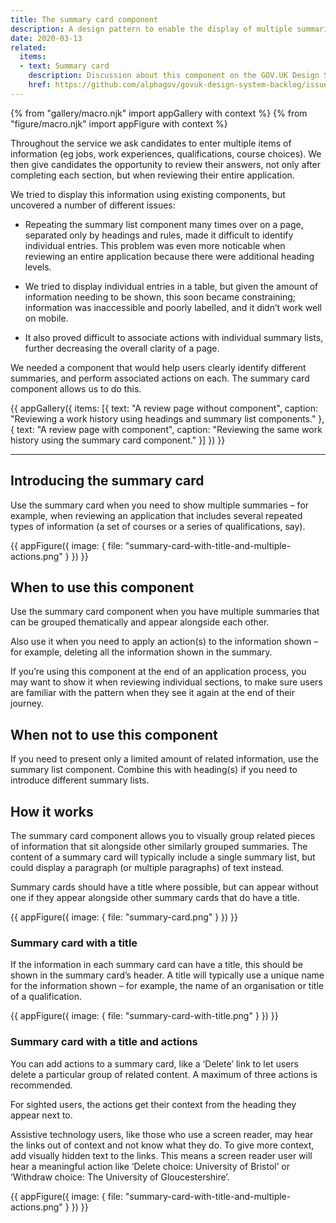 ```yaml
---
title: The summary card component
description: A design pattern to enable the display of multiple summaries alongside each other.
date: 2020-03-13
related:
  items:
  - text: Summary card
    description: Discussion about this component on the GOV.UK Design System Community Backlog
    href: https://github.com/alphagov/govuk-design-system-backlog/issues/210
---
```

{% from "gallery/macro.njk" import appGallery with context %}
{% from "figure/macro.njk" import appFigure with context %}

Throughout the service we ask candidates to enter multiple items of information (eg jobs, work experiences, qualifications, course choices). We then give candidates the opportunity to review their answers, not only after completing each section, but when reviewing their entire application.

We tried to display this information using existing components, but uncovered a number of different issues:

* Repeating the summary list component many times over on a page, separated only by headings and rules, made it difficult to identify individual entries. This problem was even more noticable when reviewing an entire application because there were additional heading levels.

* We tried to display individual entries in a table, but given the amount of information needing to be shown, this soon became constraining; information was inaccessible and poorly labelled, and it didn’t work well on mobile.

* It also proved difficult to associate actions with individual summary lists, further decreasing the overall clarity of a page.

We needed a component that would help users clearly identify different summaries, and perform associated actions on each. The summary card component allows us to do this.

{{ appGallery({
  items: [{
    text: "A review page without component",
    caption: "Reviewing a work history using headings and summary list components."
  }, {
    text: "A review page with component",
    caption: "Reviewing the same work history using the summary card component."
  }]
}) }}

* * *

## Introducing the summary card

Use the summary card when you need to show multiple summaries – for example, when reviewing an application that includes several repeated types of information (a set of courses or a series of qualifications, say).

{{ appFigure({
  image: {
    file: "summary-card-with-title-and-multiple-actions.png"
  }
}) }}

## When to use this component

Use the summary card component when you have multiple summaries that can be grouped thematically and appear alongside each other.

Also use it when you need to apply an action(s) to the information shown – for example, deleting all the information shown in the summary.

If you’re using this component at the end of an application process, you may want to show it when reviewing individual sections, to make sure users are familiar with the pattern when they see it again at the end of their journey.

## When not to use this component

If you need to present only a limited amount of related information, use the summary list component. Combine this with heading(s) if you need to introduce different summary lists.

## How it works

The summary card component allows you to visually group related pieces of information that sit alongside other similarly grouped summaries. The content of a summary card will typically include a single summary list, but could display a paragraph (or multiple paragraphs) of text instead.

Summary cards should have a title where possible, but can appear without one if they appear alongside other summary cards that do have a title.

{{ appFigure({
  image: {
    file: "summary-card.png"
  }
}) }}

### Summary card with a title

If the information in each summary card can have a title, this should be shown in the summary card’s header. A title will typically use a unique name for the information shown – for example, the name of an organisation or title of a qualification.

{{ appFigure({
  image: {
    file: "summary-card-with-title.png"
  }
}) }}

### Summary card with a title and actions

You can add actions to a summary card, like a ‘Delete’ link to let users delete a particular group of related content. A maximum of three actions is recommended.

For sighted users, the actions get their context from the heading they appear next to.

Assistive technology users, like those who use a screen reader, may hear the links out of context and not know what they do. To give more context, add visually hidden text to the links. This means a screen reader user will hear a meaningful action like ‘Delete choice: University of Bristol’ or ‘Withdraw choice: The University of Gloucestershire’.

{{ appFigure({
  image: {
    file: "summary-card-with-title-and-multiple-actions.png"
  }
}) }}
